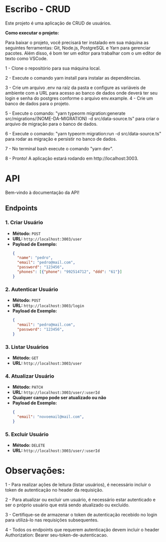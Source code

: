 # Escribo - CRUD

Este projeto é uma aplicação de CRUD de usuários.

**Como executar o projeto:**

Para baixar o projeto, você precisará ter instalado em sua máquina as seguintes ferramentas: Git, Node.js, PostgreSQL e Yarn para gerenciar pacotes. Além disso, é bom ter um editor para trabalhar com o um editor de texto como VSCode.

1 - Clone o repositório para sua máquina local.

2 - Execute o comando yarn install para instalar as dependências.

3 - Crie um arquivo .env na raiz da pasta e configure as variáveis de ambiente com a URL para acesso ao banco de dados onde deverá ter seu login e senha do postgres conforme o arquivo env.example.
4 - Crie um banco de dados para o projeto.

5 - Execute o comando: "yarn typeorm migration:generate src/migrations/(NOME-DA-MIGRATION) -d src/data-source.ts" para criar o arquivo de migração para o banco de dados.

6 - Execute o comando: "yarn typeorm migration:run -d src/data-source.ts" para rodar as migração e persistir no banco de dados.

7 - No terminal bash execute o comando "yarn dev".

8 - Pronto! A aplicação estará rodando em http://localhost:3003.

# API

Bem-vindo à documentação da API!

## Endpoints

### 1. Criar Usuário

- **Método:** `POST`
- **URL:** `http://localhost:3003/user`
- **Payload de Exemplo:**
  ```json
  {
    "name": "pedro",
    "email": "pedro@mail.com",
    "password": "123456",
    "phones": [{"phone": "992514712", "ddd": "61"}]
  }

### 2. Autenticar Usuário

- **Método:** `POST`
- **URL:** `http://localhost:3003/login`
- **Payload de Exemplo:**
  ```json
  {
    "email": "pedro@mail.com",
    "password": "123456",
  }

### 3. Listar Usuários

- **Método:** `GET`
- **URL:** `http://localhost:3003/user`

### 4. Atualizar Usuário

- **Método:** `PATCH`
- **URL:** `http://localhost:3003/user/:userId`
- **Qualquer campo pode ser atualizado ou não**
- **Payload de Exemplo:**
  ```json
  {
    "email": "novoemail@mail.com",
  }

### 5. Excluir Usuário

- **Método:** `DELETE`
- **URL:** `http://localhost:3003/user/:userId`

# Observações:

1 - Para realizar ações de leitura (listar usuários), é necessário incluir o token de autenticação no header da requisição.

2 - Para atualizar ou excluir um usuário, é necessário estar autenticado e ser o próprio usuário que está sendo atualizado ou excluído.

3 - Certifique-se de armazenar o token de autenticação recebido no login para utilizá-lo nas requisições subsequentes.

4 - Todos os endpoints que requerem autenticação devem incluir o header Authorization: Bearer seu-token-de-autenticacao.

